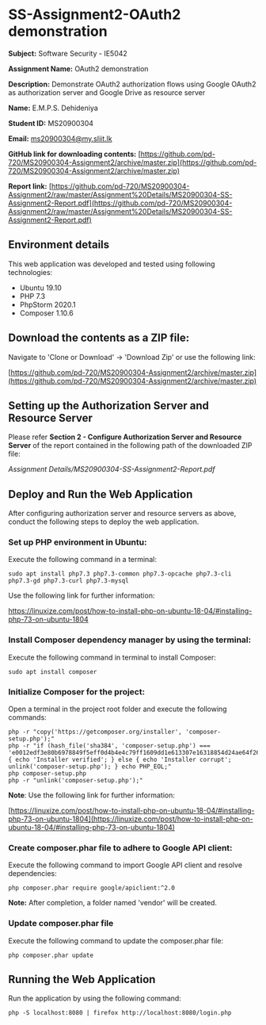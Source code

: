 # SS-Assignment2-OAuth2 demonstration

**Subject:** Software Security - IE5042

**Assignment Name:** OAuth2 demonstration

**Description:**  Demonstrate OAuth2 authorization flows using Google OAuth2 as authorization server and Google Drive as resource server 

**Name:** E.M.P.S. Dehideniya

**Student ID:** MS20900304

**Email:** [ms20900304@my.sliit.lk](ms20900304@my.sliit.lk) 

**GitHub link for downloading contents:** [https://github.com/pd-720/MS20900304-Assignment2/archive/master.zip](https://github.com/pd-720/MS20900304-Assignment2/archive/master.zip)

**Report link:** [https://github.com/pd-720/MS20900304-Assignment2/raw/master/Assignment%20Details/MS20900304-SS-Assignment2-Report.pdf](https://github.com/pd-720/MS20900304-Assignment2/raw/master/Assignment%20Details/MS20900304-SS-Assignment2-Report.pdf)


##  Environment details

This web application was developed and tested using following technologies:

- Ubuntu 19.10 
- PHP 7.3
- PhpStorm 2020.1
- Composer 1.10.6


## Download the contents as a ZIP file:
 
Navigate to 'Clone or Download' -> 'Download Zip' or use the following link:

[https://github.com/pd-720/MS20900304-Assignment2/archive/master.zip](https://github.com/pd-720/MS20900304-Assignment2/archive/master.zip)


## Setting up the Authorization Server and Resource Server

Please refer **Section 2 - Configure Authorization Server and Resource Server** of the report contained in the following path of the downloaded ZIP file:

*Assignment Details/MS20900304-SS-Assignment2-Report.pdf*


## Deploy and Run the Web Application 

After configuring authorization server and resource servers as above, conduct the following steps to deploy the web application.

### Set up PHP environment in Ubuntu:

Execute the following command in a terminal:

    sudo apt install php7.3 php7.3-common php7.3-opcache php7.3-cli php7.3-gd php7.3-curl php7.3-mysql

Use the following link for further information:

[https://linuxize.com/post/how-to-install-php-on-ubuntu-18-04/#installing-php-73-on-ubuntu-1804 
](https://linuxize.com/post/how-to-install-php-on-ubuntu-18-04/#installing-php-73-on-ubuntu-1804)


### Install Composer dependency manager by using the terminal:

Execute the following command in terminal to install Composer:

    sudo apt install composer

### Initialize Composer for the project:

Open a terminal in the project root folder and execute the following commands: 
 
	php -r "copy('https://getcomposer.org/installer', 'composer-setup.php');"
    php -r "if (hash_file('sha384', 'composer-setup.php') === 'e0012edf3e80b6978849f5eff0d4b4e4c79ff1609dd1e613307e16318854d24ae64f26d17af3ef0bf7cfb710ca74755a') { echo 'Installer verified'; } else { echo 'Installer corrupt'; unlink('composer-setup.php'); } echo PHP_EOL;"
    php composer-setup.php
    php -r "unlink('composer-setup.php');"

**Note**: Use the following link for further information:

[https://linuxize.com/post/how-to-install-php-on-ubuntu-18-04/#installing-php-73-on-ubuntu-1804](https://linuxize.com/post/how-to-install-php-on-ubuntu-18-04/#installing-php-73-on-ubuntu-1804)


### Create composer.phar file to adhere to Google API client:

Execute the following command to import Google API client and resolve dependencies:

    php composer.phar require google/apiclient:^2.0

**Note:** After completion, a folder named 'vendor' will be created.

### Update composer.phar file

Execute the following command to update the composer.phar file:

    php composer.phar update
    
## Running the Web Application

Run the application by using the following command: 

    php -S localhost:8080 | firefox http://localhost:8080/login.php





